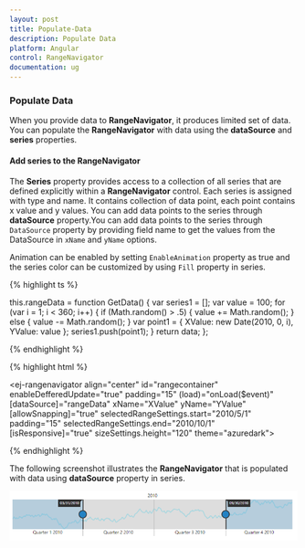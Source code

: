 ```yaml
---
layout: post
title: Populate-Data
description: Populate Data
platform: Angular
control: RangeNavigator
documentation: ug
---
```


### Populate Data

When you provide data to **RangeNavigator**, it produces limited set of data. You can populate the **RangeNavigator** with data using the **dataSource** and **series** properties.

#### Add series to the RangeNavigator

The **Series** property provides access to a collection of all series that are defined explicitly within a **RangeNavigator** control. Each series is assigned with type and name. It contains collection of data point, each point contains x value and y values. You can add data points to the series through **dataSource** property.You can add data points to the series through `DataSource` property by providing field name to get the values from the DataSource in `xName` and `yName` options.

Animation can be enabled by setting `EnableAnimation` property as true and the series color can be customized by using `Fill` property in series.




{% highlight ts %}

this.rangeData = function GetData() {
    var series1 = [];
    var value = 100;
    for (var i = 1; i < 360; i++) {
        if (Math.random() > .5) {
            value += Math.random();
        } else {
            value -= Math.random();
        }
        var point1 = { XValue: new Date(2010, 0, i), YValue: value };
        series1.push(point1);
    }
    return data;
};

{% endhighlight %}

{% highlight html %}

<ej-rangenavigator align="center" id="rangecontainer" enableDefferedUpdate="true" padding="15" 
               (load)="onLoad($event)" [dataSource]="rangeData" xName="XValue" yName="YValue" 
               [allowSnapping]="true"    selectedRangeSettings.start="2010/5/1" padding="15" 
               selectedRangeSettings.end="2010/10/1" [isResponsive]="true" 
               sizeSettings.height="120" theme="azuredark">
</ej-rangenavigator>

{% endhighlight %}


The following screenshot illustrates the **RangeNavigator** that is populated with data using **dataSource** property in series.

![](Populate-Data_images/Populate-Data_img1.png) 
